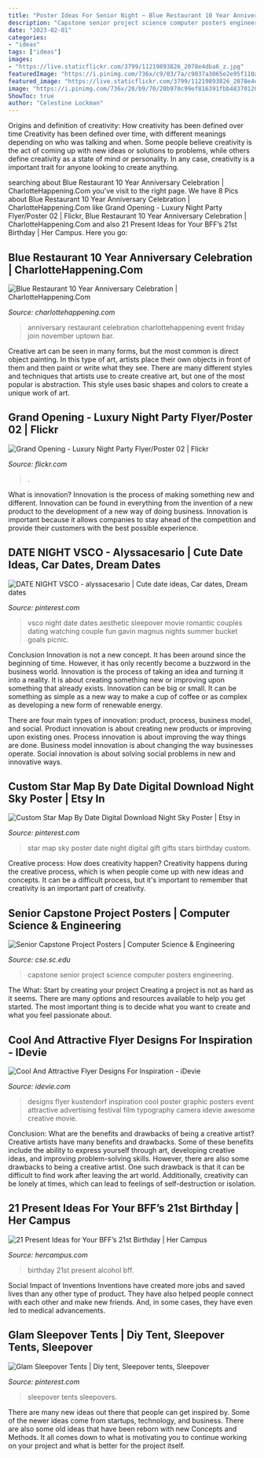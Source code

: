 ```yaml
---
title: "Poster Ideas For Senior Night ~ Blue Restaurant 10 Year Anniversary Celebration"
description: "Capstone senior project science computer posters engineering"
date: "2023-02-01"
categories:
- "ideas"
tags: ["ideas"]
images:
- "https://live.staticflickr.com/3799/11219893826_2078e4dba6_z.jpg"
featuredImage: "https://i.pinimg.com/736x/c9/03/7a/c9037a3065e2e95f110a33c688058f70.jpg"
featured_image: "https://live.staticflickr.com/3799/11219893826_2078e4dba6_z.jpg"
image: "https://i.pinimg.com/736x/20/b9/70/20b970c99ef816391fbb483701203786.jpg"
ShowToc: true
author: "Celestine Lockman"
---
```



Origins and definition of creativity: How creativity has been defined over time
Creativity has been defined over time, with different meanings depending on who was talking and when. Some people believe creativity is the act of coming up with new ideas or solutions to problems, while others define creativity as a state of mind or personality. In any case, creativity is a important trait for anyone looking to create anything.

	

		
searching about Blue Restaurant 10 Year Anniversary Celebration | CharlotteHappening.Com you've visit to the right page. We have 8 Pics about Blue Restaurant 10 Year Anniversary Celebration | CharlotteHappening.Com like Grand Opening - Luxury Night Party Flyer/Poster 02 | Flickr, Blue Restaurant 10 Year Anniversary Celebration | CharlotteHappening.Com and also 21 Present Ideas for Your BFF’s 21st Birthday | Her Campus. Here you go:
		
    
## Blue Restaurant 10 Year Anniversary Celebration | CharlotteHappening.Com

<img loading=lazy src="http://www.charlottehappening.com/wp-content/uploads/2013/11/Blue-Restaurant-10-Year-Anniversary-Celebration.jpg" onerror="this.onerror=null;this.src='https://tse2.mm.bing.net/th?id=OIP.cmyxmFGSQBQ0l1qEarHhYAHaLH&amp;pid=15.1';" alt="Blue Restaurant 10 Year Anniversary Celebration | CharlotteHappening.Com">

_Source: charlottehappening.com_

>anniversary restaurant celebration charlottehappening event friday join november uptown bar. 

	

Creative art can be seen in many forms, but the most common is direct object painting. In this type of art, artists place their own objects in front of them and then paint or write what they see. There are many different styles and techniques that artists use to create creative art, but one of the most popular is abstraction. This style uses basic shapes and colors to create a unique work of art.

    
## Grand Opening - Luxury Night Party Flyer/Poster 02 | Flickr

<img loading=lazy src="https://live.staticflickr.com/3799/11219893826_2078e4dba6_z.jpg" onerror="this.onerror=null;this.src='https://tse4.mm.bing.net/th?id=OIP.rtNboa6ESlZgoT75us165AAAAA&amp;pid=15.1';" alt="Grand Opening - Luxury Night Party Flyer/Poster 02 | Flickr">

_Source: flickr.com_

>. 

	

What is innovation?
Innovation is the process of making something new and different. Innovation can be found in everything from the invention of a new product to the development of a new way of doing business. Innovation is important because it allows companies to stay ahead of the competition and provide their customers with the best possible experience.

    
## DATE NIGHT VSCO - Alyssacesario | Cute Date Ideas, Car Dates, Dream Dates

<img loading=lazy src="https://i.pinimg.com/736x/20/b9/70/20b970c99ef816391fbb483701203786.jpg" onerror="this.onerror=null;this.src='https://tse4.mm.bing.net/th?id=OIP.KbFVpMseqjoJxJRv4vc0DwHaJ4&amp;pid=15.1';" alt="DATE NIGHT VSCO - alyssacesario | Cute date ideas, Car dates, Dream dates">

_Source: pinterest.com_

>vsco night date dates aesthetic sleepover movie romantic couples dating watching couple fun gavin magnus nights summer bucket goals picnic. 

	

Conclusion
Innovation is not a new concept. It has been around since the beginning of time. However, it has only recently become a buzzword in the business world.
Innovation is the process of taking an idea and turning it into a reality. It is about creating something new or improving upon something that already exists. Innovation can be big or small. It can be something as simple as a new way to make a cup of coffee or as complex as developing a new form of renewable energy.

There are four main types of innovation: product, process, business model, and social. Product innovation is about creating new products or improving upon existing ones. Process innovation is about improving the way things are done. Business model innovation is about changing the way businesses operate. Social innovation is about solving social problems in new and innovative ways.

    
## Custom Star Map By Date Digital Download Night Sky Poster | Etsy In

<img loading=lazy src="https://i.pinimg.com/736x/26/2c/1a/262c1ac96a70287897c1a8a7b275d995.jpg" onerror="this.onerror=null;this.src='https://tse4.mm.bing.net/th?id=OIP.OEmkF-IZjSF1zKWe5lX52wHaJ9&amp;pid=15.1';" alt="Custom Star Map By Date Digital Download Night Sky Poster | Etsy in">

_Source: pinterest.com_

>star map sky poster date night digital gift gifts stars birthday custom. 

	

Creative process: How does creativity happen?
Creativity happens during the creative process, which is when people come up with new ideas and concepts. It can be a difficult process, but it's important to remember that creativity is an important part of creativity.

    
## Senior Capstone Project Posters | Computer Science &amp; Engineering

<img loading=lazy src="https://www.cse.sc.edu/files/IMG_20130429_122038.jpg" onerror="this.onerror=null;this.src='https://tse3.mm.bing.net/th?id=OIP.lAPGsM5Tb6s1ssJ3qoGxeQHaFj&amp;pid=15.1';" alt="Senior Capstone Project Posters | Computer Science &amp; Engineering">

_Source: cse.sc.edu_

>capstone senior project science computer posters engineering. 

	

The What: Start by creating your project
Creating a project is not as hard as it seems. There are many options and resources available to help you get started. The most important thing is to decide what you want to create and what you feel passionate about.

    
## Cool And Attractive Flyer Designs For Inspiration - IDevie

<img loading=lazy src="https://cdn.idevie.com/wp-content/uploads/2013/03/12-Kustendorf-20121.jpg" onerror="this.onerror=null;this.src='https://tse3.mm.bing.net/th?id=OIP.MiLXvn7Xfw-oC4vb2Ps_jgHaKX&amp;pid=15.1';" alt="Cool And Attractive Flyer Designs For Inspiration - iDevie">

_Source: idevie.com_

>designs flyer kustendorf inspiration cool poster graphic posters event attractive advertising festival film typography camera idevie awesome creative movie. 

	

Conclusion: What are the benefits and drawbacks of being a creative artist?
Creative artists have many benefits and drawbacks. Some of these benefits include the ability to express yourself through art, developing creative ideas, and improving problem-solving skills. However, there are also some drawbacks to being a creative artist. One such drawback is that it can be difficult to find work after leaving the art world. Additionally, creativity can be lonely at times, which can lead to feelings of self-destruction or isolation.

    
## 21 Present Ideas For Your BFF’s 21st Birthday | Her Campus

<img loading=lazy src="https://media-cache-ak0.pinimg.com/736x/6d/ce/8c/6dce8c20a02759376b967a869f62fcdc.jpg" onerror="this.onerror=null;this.src='https://tse4.mm.bing.net/th?id=OIP.QNOQMMJMiW0SoLKChDxjPQHaJ6&amp;pid=15.1';" alt="21 Present Ideas for Your BFF’s 21st Birthday | Her Campus">

_Source: hercampus.com_

>birthday 21st present alcohol bff. 

	

Social Impact of Inventions
Inventions have created more jobs and saved lives than any other type of product. They have also helped people connect with each other and make new friends. And, in some cases, they have even led to medical advancements.

    
## Glam Sleepover Tents | Diy Tent, Sleepover Tents, Sleepover

<img loading=lazy src="https://i.pinimg.com/736x/c9/03/7a/c9037a3065e2e95f110a33c688058f70.jpg" onerror="this.onerror=null;this.src='https://tse4.mm.bing.net/th?id=OIP.9UihzsQP10r9VW2f_2haOgHaJ3&amp;pid=15.1';" alt="Glam Sleepover Tents | Diy tent, Sleepover tents, Sleepover">

_Source: pinterest.com_

>sleepover tents sleepovers. 

	

There are many new ideas out there that people can get inspired by. Some of the newer ideas come from startups, technology, and business. There are also some old ideas that have been reborn with new Concepts and Methods. It all comes down to what is motivating you to continue working on your project and what is better for the project itself.

